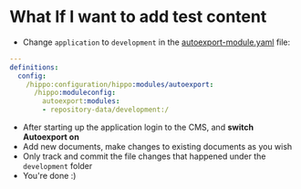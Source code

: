 # What If I want to add test content

- Change `application` to `development` in the [autoexport-module.yaml](../../repository-data/application/src/main/resources/hcm-config/configuration/modules/autoexport-module.yaml) file:

```YAML
---
definitions:
  config:
    /hippo:configuration/hippo:modules/autoexport:
      /hippo:moduleconfig:
        autoexport:modules:
        - repository-data/development:/
```

- After starting up the application login to the CMS, and **switch Autoexport on**
- Add new documents, make changes to existing documents as you wish
- Only track and commit the file changes that happened under the `development` folder
- You're done :)